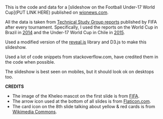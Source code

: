This is the code and data for a [slideshow on the Football Under-17 World Cup](PUT LINK HERE) published on [wionews.com](http://www.wionews.com).

All the data is taken from [Technical Study Group reports](http://www.fifa.com/about-fifa/official-documents/development/technical-study-group-reports/index.html) published by FIFA after every tournament. Specifically, I used the reports on the World Cup in Brazil in [2014](http://resources.fifa.com/mm/document/footballdevelopment/technicalsupport/02/42/15/40/2014fwc_tsg_report_15082014web_neutral.pdf#page=173) and the Under-17 World Cup in Chile in [2015](http://resources.fifa.com/mm/document/footballdevelopment/technicalsupport/02/74/76/76/fifau-17chile2015web_neutral.pdf#page=98).

Used a modified version of the [reveal.js](http://lab.hakim.se/reveal-js/) library and D3.js to make this slideshow. 

Used a lot of code snippets from stackoverflow.com, have credited them in the code when possible.

The slideshow is best seen on mobiles, but it should look ok on desktops too.

**CREDITS**
* The image of the Kheleo mascot on the first slide is from [FIFA](https://extranets.fifa.com/en/mediachannel/).
* The arrow icon used at the bottom of all slides is from [Flaticon.com](https://www.flaticon.com/free-icon/forward-right-arrow-button_61100).
* The card icon on the 8th slide talking about yellow & red cards is from [Wikimedia Commons](https://commons.wikimedia.org/wiki/File:Yellow_card.svg).
